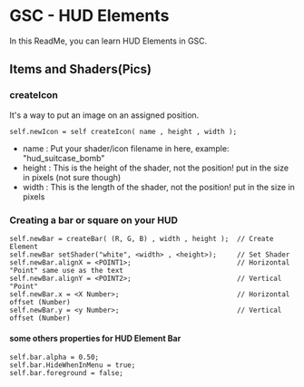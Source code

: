 # GSC - HUD Elements

In this ReadMe, you can learn HUD Elements in GSC.

## Items and Shaders(Pics)

### createIcon

It's a way to put an image on an assigned position.

```gsc
self.newIcon = self createIcon( name , height , width ); 
```

- name : Put your shader/icon filename in here, example: "hud_suitcase_bomb"
- height : This is the height of the shader, not the position! put in the size in pixels (not sure though)
- width :  This is the length of the shader, not the position! put in the size in pixels


### Creating a bar or square on your HUD


```gsc
self.newBar = createBar( (R, G, B) , width , height );  // Create Element
self.newBar setShader("white", <width> , <height>);     // Set Shader
self.newBar.alignX = <POINT1>;                          // Horizontal "Point" same use as the text
self.newBar.alignY = <POINT2>;                          // Vertical "Point"
self.newBar.x = <X Number>;                             // Horizontal offset (Number)
self.newBar.y = <y Number>;                             // Vertical offset (Number)
```

#### some others properties for HUD Element Bar

```gsc
self.bar.alpha = 0.50;                    
self.bar.HideWhenInMenu = true;            
self.bar.foreground = false;
```


